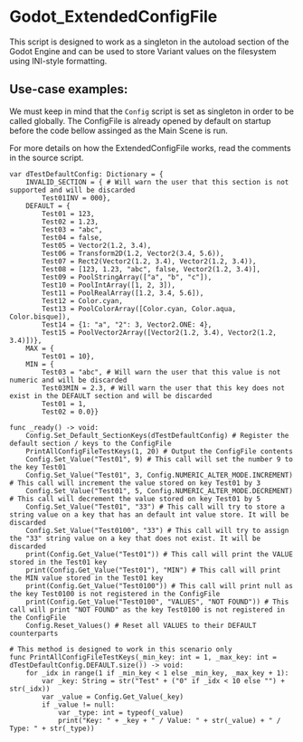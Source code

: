 # Godot_ExtendedConfigFile
This script is designed to work as a singleton in the autoload section of the Godot Engine and can be used to store Variant values on the filesystem using INI-style formatting.

## Use-case examples:
We must keep in mind that the `Config` script is set as singleton in order to be called globally.
The ConfigFile is already opened by default on startup before the code bellow assinged as the Main Scene is run.

For more details on how the ExtendedConfigFile works, read the comments in the source script.
```gdscript
var dTestDefaultConfig: Dictionary = {
	INVALID_SECTION = { # Will warn the user that this section is not supported and will be discarded
		Test01INV = 000},
	DEFAULT = {
		Test01 = 123,
		Test02 = 1.23,
		Test03 = "abc",
		Test04 = false,
		Test05 = Vector2(1.2, 3.4),
		Test06 = Transform2D(1.2, Vector2(3.4, 5.6)),
		Test07 = Rect2(Vector2(1.2, 3.4), Vector2(1.2, 3.4)),
		Test08 = [123, 1.23, "abc", false, Vector2(1.2, 3.4)],
		Test09 = PoolStringArray(["a", "b", "c"]),
		Test10 = PoolIntArray([1, 2, 3]),
		Test11 = PoolRealArray([1.2, 3.4, 5.6]),
		Test12 = Color.cyan,
		Test13 = PoolColorArray([Color.cyan, Color.aqua, Color.bisque]),
		Test14 = {1: "a", "2": 3, Vector2.ONE: 4},
		Test15 = PoolVector2Array([Vector2(1.2, 3.4), Vector2(1.2, 3.4)])},
	MAX = {
		Test01 = 10},
	MIN = {
		Test03 = "abc", # Will warn the user that this value is not numeric and will be discarded
		Test03MIN = 2.3, # Will warn the user that this key does not exist in the DEFAULT section and will be discarded
		Test01 = 1,
		Test02 = 0.0}}

func _ready() -> void:
	Config.Set_Default_SectionKeys(dTestDefaultConfig) # Register the default section / keys to the ConfigFile
	PrintAllConfigFileTestKeys(1, 20) # Output the ConfigFile contents
	Config.Set_Value("Test01", 9) # This call will set the number 9 to the key Test01
	Config.Set_Value("Test01", 3, Config.NUMERIC_ALTER_MODE.INCREMENT) # This call will increment the value stored on key Test01 by 3
	Config.Set_Value("Test01", 5, Config.NUMERIC_ALTER_MODE.DECREMENT) # This call will decrement the value stored on key Test01 by 5
	Config.Set_Value("Test01", "33") # This call will try to store a string value on a key that has an default int value store. It will be discarded
	Config.Set_Value("Test0100", "33") # This call will try to assign the "33" string value on a key that does not exist. It will be discarded
	print(Config.Get_Value("Test01")) # This call will print the VALUE stored in the Test01 key
	print(Config.Get_Value("Test01"), "MIN") # This call will print the MIN value stored in the Test01 key
	print(Config.Get_Value("Test0100")) # This call will print null as the key Test0100 is not registered in the ConfigFile
	print(Config.Get_Value("Test0100", "VALUES", "NOT FOUND")) # This call will print "NOT FOUND" as the key Test0100 is not registered in the ConfigFile
	Config.Reset_Values() # Reset all VALUES to their DEFAULT counterparts

# This method is designed to work in this scenario only
func PrintAllConfigFileTestKeys(_min_key: int = 1, _max_key: int = dTestDefaultConfig.DEFAULT.size()) -> void:
	for _idx in range(1 if _min_key < 1 else _min_key, _max_key + 1):
		var _key: String = str("Test" + ("0" if _idx < 10 else "") + str(_idx))
		var _value = Config.Get_Value(_key)
		if _value != null:
			var _type: int = typeof(_value)
			print("Key: " + _key + " / Value: " + str(_value) + " / Type: " + str(_type))
```
